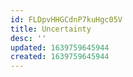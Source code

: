 ```yaml
---
id: FLDpvHHGCdnP7kuHgc05V
title: Uncertainty
desc: ''
updated: 1639759645944
created: 1639759645944
---
```


